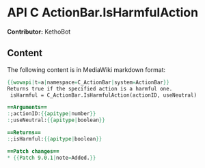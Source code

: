 # API C ActionBar.IsHarmfulAction

**Contributor:** KethoBot

## Content

The following content is in MediaWiki markdown format:

```mediawiki
{{wowapi|t=a|namespace=C_ActionBar|system=ActionBar}}
Returns true if the specified action is a harmful one.
 isHarmful = C_ActionBar.IsHarmfulAction(actionID, useNeutral)

==Arguments==
:;actionID:{{apitype|number}}
:;useNeutral:{{apitype|boolean}}

==Returns==
:;isHarmful:{{apitype|boolean}}

==Patch changes==
* {{Patch 9.0.1|note=Added.}}
```